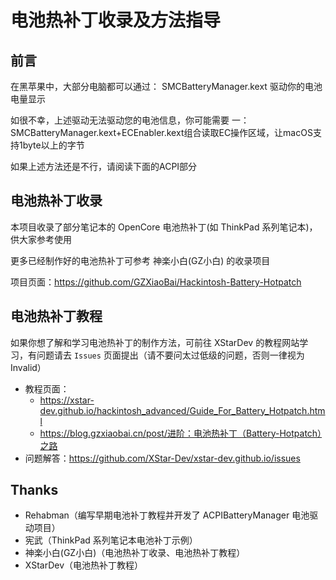 # 电池热补丁收录及方法指导

## 前言

在黑苹果中，大部分电脑都可以通过：
SMCBatteryManager.kext
驱动你的电池电量显示

如很不幸，上述驱动无法驱动您的电池信息，你可能需要
一：SMCBatteryManager.kext+ECEnabler.kext组合读取EC操作区域，让macOS支持1byte以上的字节

如果上述方法还是不行，请阅读下面的ACPI部分

## 电池热补丁收录

本项目收录了部分笔记本的 OpenCore 电池热补丁(如 ThinkPad 系列笔记本)，供大家参考使用

更多已经制作好的电池热补丁可参考 神楽小白(GZ小白) 的收录项目

项目页面：<https://github.com/GZXiaoBai/Hackintosh-Battery-Hotpatch>

## 电池热补丁教程

如果你想了解和学习电池热补丁的制作方法，可前往 XStarDev 的教程网站学习，有问题请去 `Issues` 页面提出（请不要问太过低级的问题，否则一律视为 Invalid）

- 教程页面：
  - <https://xstar-dev.github.io/hackintosh_advanced/Guide_For_Battery_Hotpatch.html>
  - <https://blog.gzxiaobai.cn/post/进阶：电池热补丁（Battery-Hotpatch）之路>
- 问题解答：<https://github.com/XStar-Dev/xstar-dev.github.io/issues>



## Thanks

- Rehabman（编写早期电池补丁教程并开发了 ACPIBatteryManager 电池驱动项目）
- 宪武（ThinkPad 系列笔记本电池补丁示例）
- 神楽小白(GZ小白)（电池热补丁收录、电池热补丁教程）
- XStarDev（电池热补丁教程）
